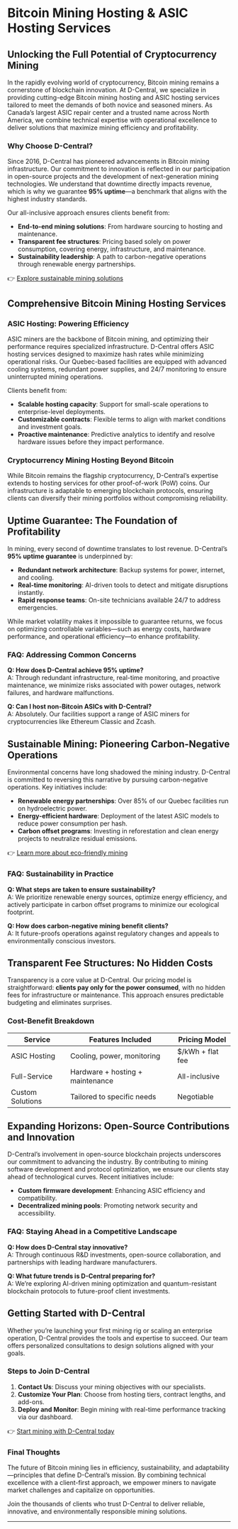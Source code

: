 # Bitcoin Mining Hosting & ASIC Hosting Services  

## Unlocking the Full Potential of Cryptocurrency Mining  

In the rapidly evolving world of cryptocurrency, Bitcoin mining remains a cornerstone of blockchain innovation. At D-Central, we specialize in providing cutting-edge Bitcoin mining hosting and ASIC hosting services tailored to meet the demands of both novice and seasoned miners. As Canada’s largest ASIC repair center and a trusted name across North America, we combine technical expertise with operational excellence to deliver solutions that maximize mining efficiency and profitability.  

### Why Choose D-Central?  

Since 2016, D-Central has pioneered advancements in Bitcoin mining infrastructure. Our commitment to innovation is reflected in our participation in open-source projects and the development of next-generation mining technologies. We understand that downtime directly impacts revenue, which is why we guarantee **95% uptime**—a benchmark that aligns with the highest industry standards.  

Our all-inclusive approach ensures clients benefit from:  
- **End-to-end mining solutions**: From hardware sourcing to hosting and maintenance.  
- **Transparent fee structures**: Pricing based solely on power consumption, covering energy, infrastructure, and maintenance.  
- **Sustainability leadership**: A path to carbon-negative operations through renewable energy partnerships.  

👉 [Explore sustainable mining solutions](https://bit.ly/okx-bonus)  

## Comprehensive Bitcoin Mining Hosting Services  

### ASIC Hosting: Powering Efficiency  

ASIC miners are the backbone of Bitcoin mining, and optimizing their performance requires specialized infrastructure. D-Central offers ASIC hosting services designed to maximize hash rates while minimizing operational risks. Our Quebec-based facilities are equipped with advanced cooling systems, redundant power supplies, and 24/7 monitoring to ensure uninterrupted mining operations.  

Clients benefit from:  
- **Scalable hosting capacity**: Support for small-scale operations to enterprise-level deployments.  
- **Customizable contracts**: Flexible terms to align with market conditions and investment goals.  
- **Proactive maintenance**: Predictive analytics to identify and resolve hardware issues before they impact performance.  

### Cryptocurrency Mining Hosting Beyond Bitcoin  

While Bitcoin remains the flagship cryptocurrency, D-Central’s expertise extends to hosting services for other proof-of-work (PoW) coins. Our infrastructure is adaptable to emerging blockchain protocols, ensuring clients can diversify their mining portfolios without compromising reliability.  

## Uptime Guarantee: The Foundation of Profitability  

In mining, every second of downtime translates to lost revenue. D-Central’s **95% uptime guarantee** is underpinned by:  
- **Redundant network architecture**: Backup systems for power, internet, and cooling.  
- **Real-time monitoring**: AI-driven tools to detect and mitigate disruptions instantly.  
- **Rapid response teams**: On-site technicians available 24/7 to address emergencies.  

While market volatility makes it impossible to guarantee returns, we focus on optimizing controllable variables—such as energy costs, hardware performance, and operational efficiency—to enhance profitability.  

### FAQ: Addressing Common Concerns  

**Q: How does D-Central achieve 95% uptime?**  
A: Through redundant infrastructure, real-time monitoring, and proactive maintenance, we minimize risks associated with power outages, network failures, and hardware malfunctions.  

**Q: Can I host non-Bitcoin ASICs with D-Central?**  
A: Absolutely. Our facilities support a range of ASIC miners for cryptocurrencies like Ethereum Classic and Zcash.  

## Sustainable Mining: Pioneering Carbon-Negative Operations  

Environmental concerns have long shadowed the mining industry. D-Central is committed to reversing this narrative by pursuing carbon-negative operations. Key initiatives include:  
- **Renewable energy partnerships**: Over 85% of our Quebec facilities run on hydroelectric power.  
- **Energy-efficient hardware**: Deployment of the latest ASIC models to reduce power consumption per hash.  
- **Carbon offset programs**: Investing in reforestation and clean energy projects to neutralize residual emissions.  

👉 [Learn more about eco-friendly mining](https://bit.ly/okx-bonus)  

### FAQ: Sustainability in Practice  

**Q: What steps are taken to ensure sustainability?**  
A: We prioritize renewable energy sources, optimize energy efficiency, and actively participate in carbon offset programs to minimize our ecological footprint.  

**Q: How does carbon-negative mining benefit clients?**  
A: It future-proofs operations against regulatory changes and appeals to environmentally conscious investors.  

## Transparent Fee Structures: No Hidden Costs  

Transparency is a core value at D-Central. Our pricing model is straightforward: **clients pay only for the power consumed**, with no hidden fees for infrastructure or maintenance. This approach ensures predictable budgeting and eliminates surprises.  

### Cost-Benefit Breakdown  

| Service          | Features Included                | Pricing Model       |  
|------------------|----------------------------------|---------------------|  
| ASIC Hosting     | Cooling, power, monitoring       | $/kWh + flat fee    |  
| Full-Service     | Hardware + hosting + maintenance | All-inclusive       |  
| Custom Solutions | Tailored to specific needs       | Negotiable          |  

## Expanding Horizons: Open-Source Contributions and Innovation  

D-Central’s involvement in open-source blockchain projects underscores our commitment to advancing the industry. By contributing to mining software development and protocol optimization, we ensure our clients stay ahead of technological curves. Recent initiatives include:  
- **Custom firmware development**: Enhancing ASIC efficiency and compatibility.  
- **Decentralized mining pools**: Promoting network security and accessibility.  

### FAQ: Staying Ahead in a Competitive Landscape  

**Q: How does D-Central stay innovative?**  
A: Through continuous R&D investments, open-source collaboration, and partnerships with leading hardware manufacturers.  

**Q: What future trends is D-Central preparing for?**  
A: We’re exploring AI-driven mining optimization and quantum-resistant blockchain protocols to future-proof client investments.  

## Getting Started with D-Central  

Whether you’re launching your first mining rig or scaling an enterprise operation, D-Central provides the tools and expertise to succeed. Our team offers personalized consultations to design solutions aligned with your goals.  

### Steps to Join D-Central  

1. **Contact Us**: Discuss your mining objectives with our specialists.  
2. **Customize Your Plan**: Choose from hosting tiers, contract lengths, and add-ons.  
3. **Deploy and Monitor**: Begin mining with real-time performance tracking via our dashboard.  

👉 [Start mining with D-Central today](https://bit.ly/okx-bonus)  

### Final Thoughts  

The future of Bitcoin mining lies in efficiency, sustainability, and adaptability—principles that define D-Central’s mission. By combining technical excellence with a client-first approach, we empower miners to navigate market challenges and capitalize on opportunities.  

Join the thousands of clients who trust D-Central to deliver reliable, innovative, and environmentally responsible mining solutions.  

---  
